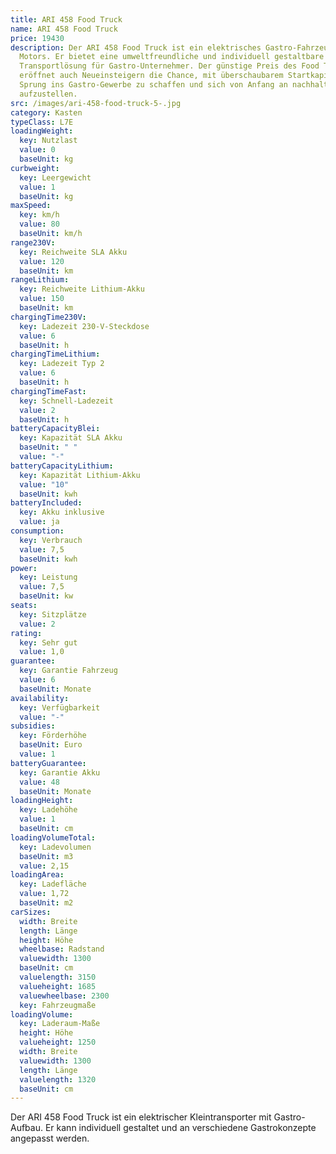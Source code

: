 ```yaml
---
title: ARI 458 Food Truck
name: ARI 458 Food Truck
price: 19430
description: Der ARI 458 Food Truck ist ein elektrisches Gastro-Fahrzeug von ARI
  Motors. Er bietet eine umweltfreundliche und individuell gestaltbare
  Transportlösung für Gastro-Unternehmer. Der günstige Preis des Food Trucks
  eröffnet auch Neueinsteigern die Chance, mit überschaubarem Startkapital den
  Sprung ins Gastro-Gewerbe zu schaffen und sich von Anfang an nachhaltig
  aufzustellen.
src: /images/ari-458-food-truck-5-.jpg
category: Kasten
typeClass: L7E
loadingWeight:
  key: Nutzlast
  value: 0
  baseUnit: kg
curbweight:
  key: Leergewicht
  value: 1
  baseUnit: kg
maxSpeed:
  key: km/h
  value: 80
  baseUnit: km/h
range230V:
  key: Reichweite SLA Akku
  value: 120
  baseUnit: km
rangeLithium:
  key: Reichweite Lithium-Akku
  value: 150
  baseUnit: km
chargingTime230V:
  key: Ladezeit 230-V-Steckdose
  value: 6
  baseUnit: h
chargingTimeLithium:
  key: Ladezeit Typ 2
  value: 6
  baseUnit: h
chargingTimeFast:
  key: Schnell-Ladezeit
  value: 2
  baseUnit: h
batteryCapacityBlei:
  key: Kapazität SLA Akku
  baseUnit: " "
  value: "-"
batteryCapacityLithium:
  key: Kapazität Lithium-Akku
  value: "10"
  baseUnit: kwh
batteryIncluded:
  key: Akku inklusive
  value: ja
consumption:
  key: Verbrauch
  value: 7,5
  baseUnit: kwh
power:
  key: Leistung
  value: 7,5
  baseUnit: kw
seats:
  key: Sitzplätze
  value: 2
rating:
  key: Sehr gut
  value: 1,0
guarantee:
  key: Garantie Fahrzeug
  value: 6
  baseUnit: Monate
availability:
  key: Verfügbarkeit
  value: "-"
subsidies:
  key: Förderhöhe
  baseUnit: Euro
  value: 1
batteryGuarantee:
  key: Garantie Akku
  value: 48
  baseUnit: Monate
loadingHeight:
  key: Ladehöhe
  value: 1
  baseUnit: cm
loadingVolumeTotal:
  key: Ladevolumen
  baseUnit: m3
  value: 2,15
loadingArea:
  key: Ladefläche
  value: 1,72
  baseUnit: m2
carSizes:
  width: Breite
  length: Länge
  height: Höhe
  wheelbase: Radstand
  valuewidth: 1300
  baseUnit: cm
  valuelength: 3150
  valueheight: 1685
  valuewheelbase: 2300
  key: Fahrzeugmaße
loadingVolume:
  key: Laderaum-Maße
  height: Höhe
  valueheight: 1250
  width: Breite
  valuewidth: 1300
  length: Länge
  valuelength: 1320
  baseUnit: cm
---
```

Der ARI 458 Food Truck ist ein elektrischer Kleintransporter mit Gastro-Aufbau. Er kann  individuell gestaltet und an verschiedene Gastrokonzepte angepasst werden.